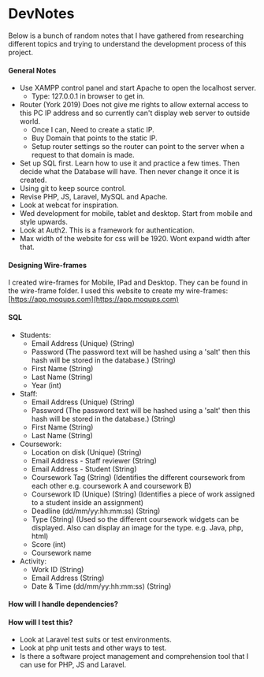 # DevNotes
Below is a bunch of random notes that I have gathered from researching different topics and trying to understand the development process of this project.

#### General Notes
- Use XAMPP control panel and start Apache to open the localhost server.
	- Type: 127.0.0.1 in browser to get in.
- Router (York 2019) Does not give me rights to allow external access to this PC IP address and so currently can't display web server to outside world.
	- Once I can, Need to create a static IP.
	- Buy Domain that points to the static IP.
	- Setup router settings so the router can point to the server when a request to that domain is made.
- Set up SQL first. Learn how to use it and practice a few times. Then decide what the Database will have. Then never change it once it is created.
- Using git to keep source control.
- Revise PHP, JS, Laravel, MySQL and Apache.
- Look at webcat for inspiration.
- Wed development for mobile, tablet and desktop. Start from mobile and style upwards.
- Look at Auth2. This is a framework for authentication.
- Max width of the website for css will be 1920. Wont expand width after that.


#### Designing Wire-frames
I created wire-frames for Mobile, IPad and Desktop. They can be found in the wire-frame folder. I used this website to create my wire-frames: [https://app.moqups.com](https://app.moqups.com)


#### SQL
- Students:
	- Email Address (Unique) (String)
	- Password (The password text will be hashed using a 'salt' then this hash will be stored in the database.) (String)
	- First Name (String)
	- Last Name (String)
	- Year (int)
- Staff:
	- Email Address (Unique) (String)
	- Password (The password text will be hashed using a 'salt' then this hash will be stored in the database.) (String)
	- First Name (String)
	- Last Name (String)
- Coursework:
	- Location on disk (Unique) (String)
	- Email Address - Staff reviewer (String)
	- Email Address - Student (String)
	- Coursework Tag (String) (Identifies the different coursework from each other e.g. coursework A and coursework B)
	- Coursework ID (Unique) (String) (Identifies a piece of work assigned to a student inside an assignment)
	- Deadline (dd/mm/yy:hh:mm:ss) (String)
	- Type (String) (Used so the different coursework widgets can be displayed. Also can display an image for the type. e.g. Java, php, html)
	- Score (int)
	- Coursework name
- Activity:
	- Work ID (String)
	- Email Address (String)
	- Date & Time (dd/mm/yy:hh:mm:ss) (String)


#### How will I handle dependencies?


#### How will I test this?
- Look at Laravel test suits or test environments.
- Look at php unit tests and other ways to test.
- Is there a software project management and comprehension tool that I can use for PHP, JS and Laravel.

